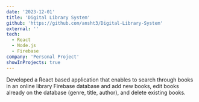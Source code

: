 ```yaml
---
date: '2023-12-01'
title: 'Digital Library System'
github: 'https://github.com/ansht3/Digital-Library-System'
external: ''
tech:
  - React
  - Node.js
  - Firebase
company: 'Personal Project'
showInProjects: true
---
```


Developed a React based application that enables to search through books in an online library Firebase database and add new books, edit books already on the database (genre, title, author), and delete existing books.
